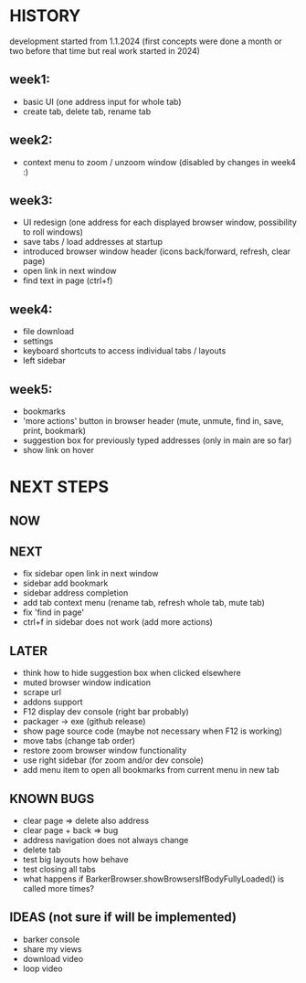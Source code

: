 # HISTORY
development started from 1.1.2024 
(first concepts were done a month or two before that time but real work started in 2024)

## week1: 
* basic UI (one address input for whole tab)
* create tab, delete tab, rename tab
## week2: 
* context menu to zoom / unzoom window (disabled by changes in week4 :)
## week3: 
* UI redesign (one address for each displayed browser window, possibility to roll windows)
* save tabs / load addresses at startup
* introduced browser window header (icons back/forward, refresh, clear page)
* open link in next window
* find text in page (ctrl+f)
## week4: 
* file download
* settings
* keyboard shortcuts to access individual tabs / layouts
* left sidebar
## week5: 
* bookmarks
* 'more actions' button in browser header (mute, unmute, find in, save, print, bookmark)
* suggestion box for previously typed addresses (only in main are so far)
* show link on hover


# NEXT STEPS

## NOW

## NEXT
* fix sidebar open link in next window
* sidebar add bookmark
* sidebar address completion
* add tab context menu (rename tab, refresh whole tab, mute tab)
* fix 'find in page'
* ctrl+f in sidebar does not work (add more actions)

## LATER
* think how to hide suggestion box when clicked elsewhere
* muted browser window indication
* scrape url
* addons support
* F12 display dev console (right bar probably)
* packager → exe (github release)
* show page source code (maybe not necessary when F12 is working)
* move tabs (change tab order)
* restore zoom browser window functionality
* use right sidebar (for zoom and/or dev console)
* add menu item to open all bookmarks from current menu in new tab

## KNOWN BUGS
* clear page => delete also address
* clear page + back => bug
* address navigation does not always change
* delete tab
* test big layouts how behave
* test closing all tabs
* what happens if BarkerBrowser.showBrowsersIfBodyFullyLoaded() is called more times?

## IDEAS (not sure if will be implemented)
* barker console
* share my views
* download video
* loop video

